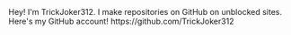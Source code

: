 <html>
<head>
<title>TRICKJOKER312</title>
</head>
<body>
  Hey! I'm TrickJoker312. I make repositories on GitHub on unblocked sites. Here's my GitHub account! https://github.com/TrickJoker312
</body>
</html>
